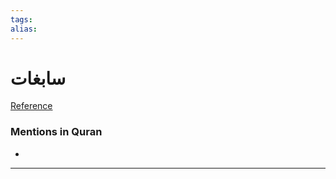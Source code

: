 ```yaml
---
tags: 
alias: 
---
```


# سابغات

[Reference](https://corpus.quran.com/concept.jsp?id=coat-of-mail)

### Mentions in Quran
- 

---

